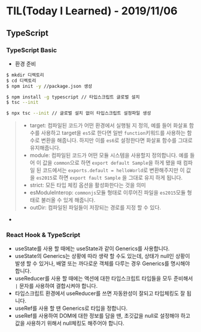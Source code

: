 # TIL(Today I Learned) - 2019/11/06

## TypeScript

### TypeScript Basic

- 환경 준비

```bash
$ mkdir 디렉토리
$ cd 디렉토리
$ npm init -y //package.json 생성

$ npm install -g typescript // 타입스크립트 글로벌 설치
$ tsc --init

$ npx tsc --init // 글로벌 설치 없이 타입스크립트 설정파일 생성
```

> - target: 컴파일된 코드가 어떤 환경에서 실행될 지 정의, 예를 들어 화살표 함수를 사용하고 target을 `es5`로 한다면 일반 `function`키워드를 사용하는 함수로 변환을 해줍니다. 하지만 이를 `es6`로 설정한다면 화살표 함수를 그대로 유지해줍니다.
> - module: 컴파일된 코드가 어떤 모듈 시스템을 사용할지 정의합니다. 예를 들어 이 값을 `common`으로 하면 `export default Sample`을 하게 됐을 때 컴파일 된 코드에서는 `exports.default = helloWorld`로 변환해주지만 이 값을 `es2015`로 하면 `export fault Sample` 을 그대로 유지 하게 됩니다.
> - strict: 모든 타입 체킹 옵션을 활성화한다는 것을 의미
> - esModuleInterop: `commonjs`모듈 형태로 이루어진 파일을 `es2015`모듈 형태로 불러올 수 있게 해줍니다.
> - outDir: 컴파일된 파일들이 저장되는 경로를 지정 할 수 있다.

-

### React Hook & TypeScript

- useState를 사용 할 때에는 useState<string>과 같이 Generics를 사용합니다.
- useState의 Generics는 상황에 따라 생략 할 수도 있는데, 상태가 null인 상황이 발생 할 수 있거나, 배열 또는 까다로운 객체를 다루는 경우 Generics를 명시해야 합니다.
- useReducer를 사용 할 때에는 액션에 대한 타입스크립트 타입들을 모두 준비해서 `|` 문자를 사용하여 결합시켜야 합니다.
- 타입스크립트 환경에서 useReducer를 쓰면 자동완성이 잘되고 타입체킹도 잘 됩니다.
- useRef를 사용 할 땐 Generics로 타입을 정합니다.
- useRef를 사용하여 DOM에 대한 정보를 담을 땐, 초깃값을 null로 설정해야 하고 값을 사용하기 위해서 null체킹도 해주어야 합니다.
